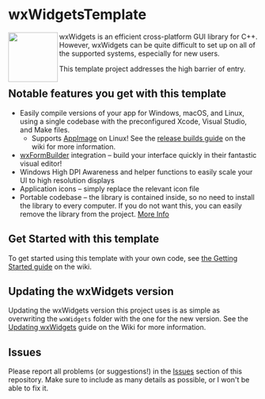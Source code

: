 # wxWidgetsTemplate
<img align="left" height="100" src="https://upload.wikimedia.org/wikipedia/commons/thumb/b/bb/WxWidgets.svg/2000px-WxWidgets.svg.png">

wxWidgets is an efficient cross-platform GUI library for C++. However, wxWidgets can be quite difficult to set up on all of the supported systems, especially for new users.

This template project addresses the high barrier of entry. 

## Notable features you get with this template
- Easily compile versions of your app for Windows, macOS, and Linux, using a single codebase with the preconfigured Xcode, Visual Studio, and Make files.
  - Supports [AppImage](https://appimage.org) on Linux! See the [release builds guide](https://github.com/Ravbug/wxWidgetsTemplate/wiki/Creating-Release-Builds#linux) on the wiki for more information. 
- [wxFormBuilder](https://github.com/wxFormBuilder/wxFormBuilder) integration – build your interface quickly in their fantastic visual editor!
- Windows High DPI Awareness and helper functions to easily scale your UI to high resolution displays
- Application icons – simply replace the relevant icon file
- Portable codebase  – the library is contained inside, so no need to install the library to every computer. If you do not want this, you can easily remove the library from the project. [More Info](https://github.com/Ravbug/wxWidgetsTemplate/wiki/Referencing-wxWidgets-Externally-(Non-portable))

## Get Started with this template
To get started using this template with your own code, see [the Getting Started guide](https://github.com/Ravbug/wxWidgetsTemplate/wiki/Getting-Started) on the wiki.

## Updating the wxWidgets version
Updating the wxWidgets version this project uses is as simple as overwriting the `wxWidgets` folder with the one for the new version. 
See the [Updating wxWidgets](https://github.com/Ravbug/wxWidgetsTemplate/wiki/Updating-or-Resetting-wxWidgets) guide on the Wiki for more information.

## Issues
Please report all problems (or suggestions!) in the [Issues](https://github.com/Ravbug/wxWidgetsTemplate/issues) section of this repository. 
Make sure to include as many details as possible, or I won't be able to fix it.
